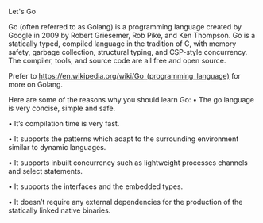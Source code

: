 Let's Go

Go (often referred to as Golang) is a programming language created by Google in 2009 by Robert Griesemer, Rob Pike, and Ken Thompson. Go is a statically typed, compiled language in the tradition of C, with memory safety, garbage collection, structural typing, and CSP-style concurrency. The compiler, tools, and source code are all free and open source.

Prefer to https://en.wikipedia.org/wiki/Go_(programming_language) for more on Golang.

Here are some of the reasons why you should learn Go:
• The go language is very concise, simple and safe.

• It’s compilation time is very fast.

• It supports the patterns which adapt to the surrounding environment similar to dynamic languages.

• It supports inbuilt concurrency such as lightweight processes channels and select statements.

• It supports the interfaces and the embedded types.

• It doesn’t require any external dependencies for the production of the statically linked native binaries.




